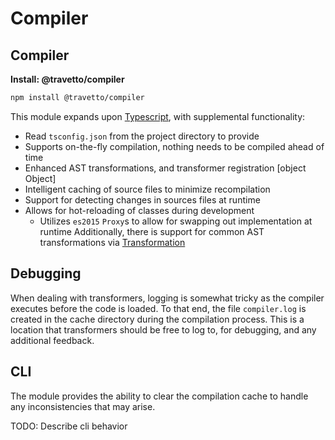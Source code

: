 <!-- This file was generated by @travetto/doc and should not be modified directly -->
<!-- Please modify https://github.com/travetto/travetto/tree/main/module/compiler/README.ts and execute "npx trv doc" to rebuild -->
# Compiler
## Compiler

**Install: @travetto/compiler**
```bash
npm install @travetto/compiler
```

This module expands upon [Typescript](https://typescriptlang.org), with supplemental functionality:
   
   *  Read `tsconfig.json` from the project directory to provide 
   *  Supports on-the-fly compilation, nothing needs to be compiled ahead of time
   *  Enhanced AST transformations, and transformer registration [object Object]
   *  Intelligent caching of source files to minimize recompilation
   *  Support for detecting changes in sources files at runtime
   *  Allows for hot-reloading of classes during development    
      *  Utilizes `es2015` `Proxy`s to allow for swapping out implementation at runtime
Additionally, there is support for common AST transformations via [Transformation](https://github.com/travetto/travetto/tree/main/module/transformer#readme "Functionality for AST transformations, with transformer registration, and general utils")
## Debugging
When dealing with transformers, logging is somewhat tricky as the compiler executes before the code is loaded.  To that end, the file `compiler.log` is created in the cache directory during the compilation process. This is a location that transformers should be free to log to, for debugging, and any additional feedback.

## CLI

The module provides the ability to clear the compilation cache to handle any inconsistencies that may arise.

TODO: Describe cli behavior
